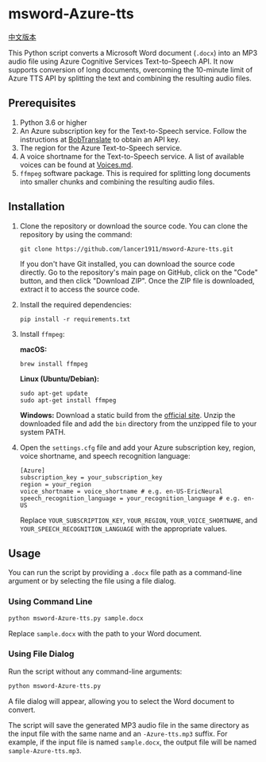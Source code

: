 # msword-Azure-tts

[中文版本](./README-zh.md)

This Python script converts a Microsoft Word document (`.docx`) into an MP3 audio file using Azure Cognitive Services Text-to-Speech API. It now supports conversion of long documents, overcoming the 10-minute limit of Azure TTS API by splitting the text and combining the resulting audio files.

## Prerequisites

1. Python 3.6 or higher
2. An Azure subscription key for the Text-to-Speech service. Follow the instructions at [BobTranslate](https://bobtranslate.com/service/translate/microsoft.html#_2-%E6%B3%A8%E5%86%8C-azure) to obtain an API key.
3. The region for the Azure Text-to-Speech service.
4. A voice shortname for the Text-to-Speech service. A list of available voices can be found at [Voices.md](https://github.com/playht/text-to-speech-api/blob/master/Voices.md).
5. `ffmpeg` software package. This is required for splitting long documents into smaller chunks and combining the resulting audio files.

## Installation

1. Clone the repository or download the source code.
   You can clone the repository by using the command:

   ```
   git clone https://github.com/lancer1911/msword-Azure-tts.git
   ```

   If you don't have Git installed, you can download the source code directly. Go to the repository's main page on GitHub, click on the "Code" button, and then click "Download ZIP". Once the ZIP file is downloaded, extract it to access the source code.

2. Install the required dependencies:

   ```
   pip install -r requirements.txt
   ```

3. Install `ffmpeg`:

   **macOS:**
   ```
   brew install ffmpeg
   ```

   **Linux (Ubuntu/Debian):**
   ```
   sudo apt-get update
   sudo apt-get install ffmpeg
   ```

   **Windows:**
   Download a static build from the [official site](https://ffmpeg.org/download.html#build-windows). Unzip the downloaded file and add the `bin` directory from the unzipped file to your system PATH.

4. Open the `settings.cfg` file and add your Azure subscription key, region, voice shortname, and speech recognition language:

   ```
   [Azure]
   subscription_key = your_subscription_key
   region = your_region
   voice_shortname = voice_shortname # e.g. en-US-EricNeural
   speech_recognition_language = your_recognition_language # e.g. en-US
   ```

   Replace `YOUR_SUBSCRIPTION_KEY`, `YOUR_REGION`, `YOUR_VOICE_SHORTNAME`, and `YOUR_SPEECH_RECOGNITION_LANGUAGE` with the appropriate values.

## Usage

You can run the script by providing a `.docx` file path as a command-line argument or by selecting the file using a file dialog.

### Using Command Line

```bash
python msword-Azure-tts.py sample.docx
```

Replace `sample.docx` with the path to your Word document.

### Using File Dialog

Run the script without any command-line arguments:

```bash
python msword-Azure-tts.py
```

A file dialog will appear, allowing you to select the Word document to convert.

The script will save the generated MP3 audio file in the same directory as the input file with the same name and an `-Azure-tts.mp3` suffix. For example, if the input file is named `sample.docx`, the output file will be named `sample-Azure-tts.mp3`.
